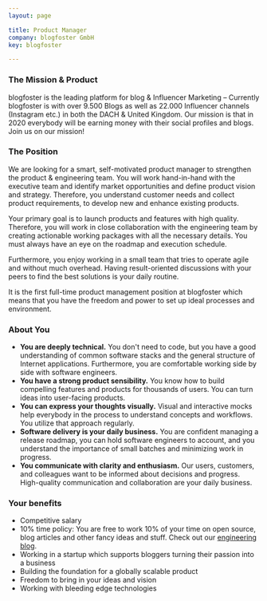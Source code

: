 ```yaml
---
layout: page

title: Product Manager
company: blogfoster GmbH
key: blogfoster

---
```


### The Mission &amp; Product

blogfoster is the leading platform for blog & Influencer Marketing – Currently blogfoster is with over 9.500 Blogs as well as 22.000 Influencer channels (Instagram etc.) in both the DACH & United Kingdom. Our mission is that in 2020 everybody will be earning money with their social profiles and blogs. Join us on our mission!

### The Position

We are looking for a smart, self-motivated product manager to strengthen the product & engineering team. You will work hand-in-hand with the executive team and identify market opportunities and define product vision and strategy. Therefore, you understand customer needs and collect product requirements, to develop new and enhance existing products.

Your primary goal is to launch products and features with high quality. Therefore, you will work in close collaboration with the engineering team by creating actionable working packages with all the necessary details. You must always have an eye on the roadmap and execution schedule.

Furthermore, you enjoy working in a small team that tries to operate agile and without much overhead. Having result-oriented discussions with your peers to find the best solutions is your daily routine.

It is the first full-time product management position at blogfoster which means that you have the freedom and power to set up ideal processes and environment.

### About You

- **You are deeply technical.** You don't need to code, but you have a good understanding of common software stacks and the general structure of Internet applications. Furthermore, you are comfortable working side by side with software engineers.
- **You have a strong product sensibility.** You know how to build compelling features and products for thousands of users. You can turn ideas into user-facing products.
- **You can express your thoughts visually.** Visual and interactive mocks help everybody in the process to understand concepts and workflows. You utilize that approach regularly.
- **Software delivery is your daily business.** You are confident managing a release roadmap, you can hold software engineers to account, and you understand the importance of small batches and minimizing work in progress.
- **You communicate with clarity and enthusiasm.** Our users, customers, and colleagues want to be informed about decisions and progress. High-quality communication and collaboration are your daily business.

### Your benefits

- Competitive salary
- 10% time policy: You are free to work 10% of your time on open source, blog articles and other fancy ideas and stuff. Check out our [engineering blog](http://engineering.blogfoster.com).
- Working in a startup which supports bloggers turning their passion into a business
- Building the foundation for a globally scalable product
- Freedom to bring in your ideas and vision
- Working with bleeding edge technologies
